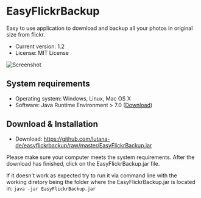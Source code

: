 # EasyFlickrBackup
Easy to use application to download and backup all your photos in original size from flickr. 

* Current version: 1.2
* License: MIT License

![Screenshot](https://farm2.staticflickr.com/1701/25533200184_03355b0172_o_d.png)

## System requirements
* Operating system: Windows, Linux, Mac OS X
* Software: Java Runtime Environment > 7.0 ([Download](https://www.java.com/download/))

## Download & Installation

* Download: https://github.com/lutana-de/easyflickrbackup/raw/master/EasyFlickrBackup.jar

Please make sure your computer meets the system requirements. After the download has finished, click on the EasyFlickrBackup.jar file.

If it doesn't work as expected try to run it via command line with the working diretory being the folder where the EasyFlickrBackup.jar is located in: `java -jar EasyFlickrBackup.jar`
